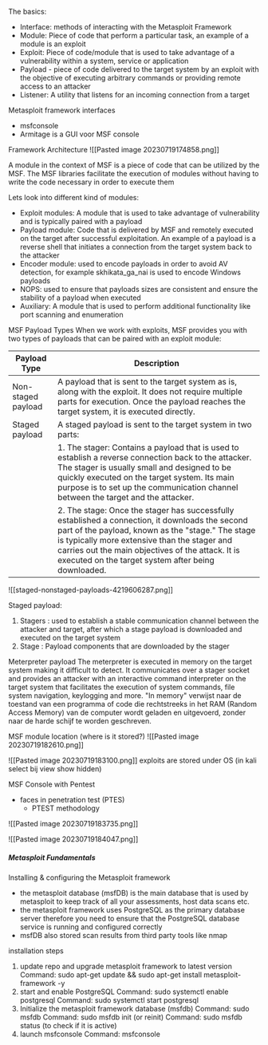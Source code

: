The basics: 

- Interface: methods of interacting with the Metasploit Framework 
- Module: Piece of code that perform a particular task, an example of a module is an exploit 
- Exploit: Piece of code/module that is used to take advantage of a vulnerability within a system, service or application 
- Payload - piece of code delivered to the target system by an exploit with the objective of executing arbitrary commands or providing remote access to an attacker 
- Listener: A utility that listens for an incoming connection from a target 

Metasploit framework interfaces 
- msfconsole 
- Armitage is a GUI voor MSF console 


Framework Architecture 
![[Pasted image 20230719174858.png]]

A module in the context of MSF is a piece of code that can be utilized by the MSF. The MSF libraries facilitate the execution of modules without having to write the code necessary in order to execute them 

Lets look into different kind of modules: 
- Exploit modules: A module that is used to take advantage of vulnerability and is typically paired with a payload 
- Payload module: Code that is delivered by MSF and remotely executed on the target after successful exploitation. An example of a payload is a reverse shell that initiates a connection from the target system back to the attacker
- Encoder module: used to encode payloads in order to avoid AV detection, for example skhikata_ga_nai is used to encode Windows payloads 
- NOPS: used to ensure that payloads sizes are consistent and ensure the stability of a payload when executed 
- Auxiliary: A module that is used to perform additional functionality like port scanning and enumeration 

MSF Payload Types 
When we work with exploits, MSF provides you with two types of payloads that can be paired with an exploit module: 

| Payload Type       | Description                                                                                                                                                                                                                                                                                                      |
| ------------------ | ---------------------------------------------------------------------------------------------------------------------------------------------------------------------------------------------------------------------------------------------------------------------------------------------------------------- |
| Non-staged payload | A payload that is sent to the target system as is, along with the exploit. It does not require multiple parts for execution. Once the payload reaches the target system, it is executed directly.                                                                                                                |
| Staged payload     | A staged payload is sent to the target system in two parts:                                                                                                                                                                                                                                                      |
|                    | 1. The stager: Contains a payload that is used to establish a reverse connection back to the attacker. The stager is usually small and designed to be quickly executed on the target system. Its main purpose is to set up the communication channel between the target and the attacker.                        |
|                    | 2. The stage: Once the stager has successfully established a connection, it downloads the second part of the payload, known as the "stage." The stage is typically more extensive than the stager and carries out the main objectives of the attack. It is executed on the target system after being downloaded. |

![[staged-nonstaged-payloads-4219606287.png]]

Staged payload: 
1. Stagers : used to establish a stable communication channel between the attacker and target, after which a stage payload is downloaded and executed on the target system 
2. Stage : Payload components that are downloaded by the stager 

Meterpreter payload 
The meterpreter is executed in memory on the target system making it difficult to detect. It communicates over a stager socket and provides an attacker with an interactive command interpreter on the target system that facilitates the execution of system commands, file system navigation, keylogging and more. 
"In memory" verwijst naar de toestand van een programma of code die rechtstreeks in het RAM (Random Access Memory) van de computer wordt geladen en uitgevoerd, zonder naar de harde schijf te worden geschreven. 

MSF module location (where is it stored?)
![[Pasted image 20230719182610.png]]

![[Pasted image 20230719183100.png]] 
exploits are stored under OS (in kali select bij view show hidden)


MSF Console with Pentest 
- faces in penetration test (PTES) 
	- PTEST methodology 

![[Pasted image 20230719183735.png]]
 
![[Pasted image 20230719184047.png]]


##### Metasploit Fundamentals 

Installing & configuring the Metasploit framework
- the metasploit database (msfDB) is the main database that is used by metasploit to keep track of all your assessments, host data scans etc. 
- the metasploit framework uses PostgreSQL as the primary database server therefore you need to ensure that the PostgreSQL database service is running and configured correctly 
- msfDB also stored scan results from third party tools like nmap 

installation steps 
1. update repo and upgrade metasploit framework to latest version
   Command: sudo apt-get update && sudo apt-get install metasploit-framework -y
2. start and enable PostgreSQL 
   Command: sudo systemctl enable postgresql 
   Command: sudo systemctl start postgresql 
3. Initialize the metasploit framework database (msfdb)
      Command: sudo msfdb 
      Command: sudo msfdb init    (or reinit)
      Command: sudo msfdb status (to check if it is active)
4. launch msfconsole 
      Command: msfconsole 
      




